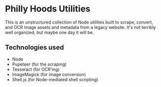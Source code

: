 # Philly Hoods Utilities

This is an unstructured collection of Node utilities built to scrape, convert, and OCR image assets and metadata from a legacy website. It's not terribly well organized, but maybe one day it will be. 

## Technologies used

* Node
* Pupeteer (for the scraping)
* Tesseract (for OCR'ing)
* ImageMagick (for image conversion)
* Shell.js (for Node-mediated shell scripting)
